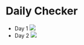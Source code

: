 # Daily Checker
- Day 1 ![](https://geps.dev/progress/100)
- Day 2 ![](https://geps.dev/progress/100)
